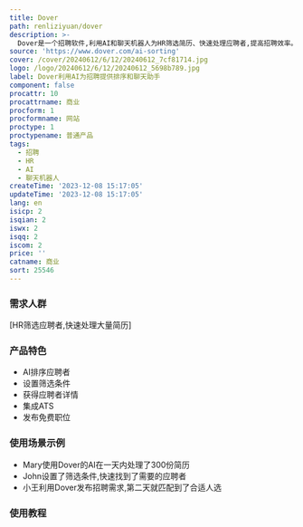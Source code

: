 ```yaml
---
title: Dover
path: renliziyuan/dover
description: >-
  Dover是一个招聘软件,利用AI和聊天机器人为HR筛选简历、快速处理应聘者,提高招聘效率。主要功能有:基于AI的应聘者自动排序、精确筛选、数据分析、ATS集成等,可10倍提高处理简历的速度。免费使用。
source: 'https://www.dover.com/ai-sorting'
cover: /cover/20240612/6/12/20240612_7cf81714.jpg
logo: /logo/20240612/6/12/20240612_5698b789.jpg
label: Dover利用AI为招聘提供排序和聊天助手
component: false
procattr: 10
procattrname: 商业
procform: 1
procformname: 网站
proctype: 1
proctypename: 普通产品
tags:
  - 招聘
  - HR
  - AI
  - 聊天机器人
createTime: '2023-12-08 15:17:05'
updateTime: '2023-12-08 15:17:05'
lang: en
isicp: 2
isqian: 2
iswx: 2
isqq: 2
iscom: 2
price: ''
catname: 商业
sort: 25546
---
```




### 需求人群
[HR筛选应聘者,快速处理大量简历]

### 产品特色
- AI排序应聘者
- 设置筛选条件
- 获得应聘者详情
- 集成ATS
- 发布免费职位

### 使用场景示例
- Mary使用Dover的AI在一天内处理了300份简历
- John设置了筛选条件,快速找到了需要的应聘者
- 小王利用Dover发布招聘需求,第二天就匹配到了合适人选

### 使用教程


  
